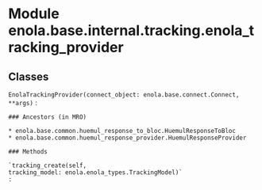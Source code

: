 Module enola.base.internal.tracking.enola_tracking_provider
===========================================================

Classes
-------

`EnolaTrackingProvider(connect_object: enola.base.connect.Connect, **args)`
:   

    ### Ancestors (in MRO)

    * enola.base.common.huemul_response_to_bloc.HuemulResponseToBloc
    * enola.base.common.huemul_response_provider.HuemulResponseProvider

    ### Methods

    `tracking_create(self, tracking_model: enola.enola_types.TrackingModel)`
    :